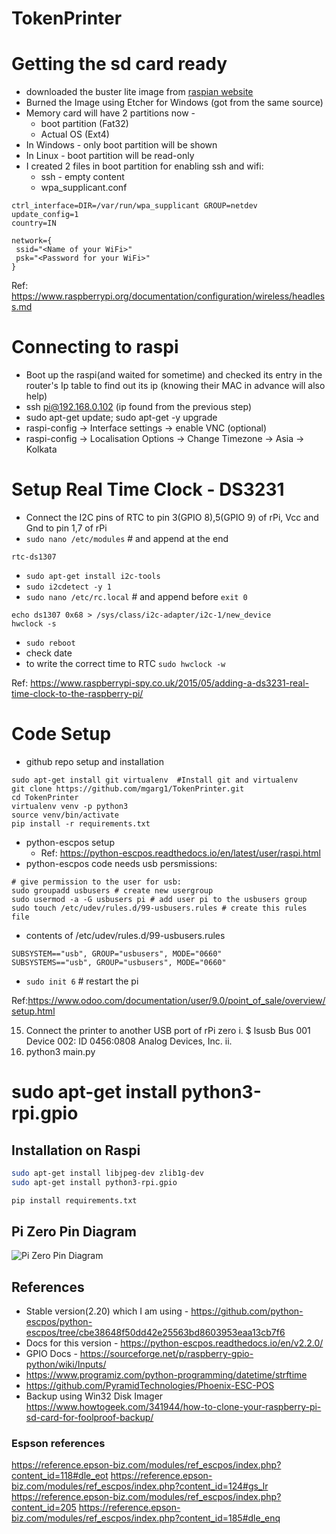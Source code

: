 

# TokenPrinter

# Getting the sd card ready
* downloaded the buster lite image from [raspian website](https://www.raspberrypi.org/downloads/raspbian/)
* Burned the Image using Etcher for Windows (got from the same source)
* Memory card will have 2 partitions now - 
	* boot partition (Fat32)
	* Actual OS (Ext4)
* In Windows - only boot partition will be shown
* In Linux - boot partition will be read-only
* I created 2 files in boot partition for enabling ssh and wifi:
	*  ssh - empty content
	* wpa_supplicant.conf 

```
ctrl_interface=DIR=/var/run/wpa_supplicant GROUP=netdev
update_config=1
country=IN

network={
 ssid="<Name of your WiFi>"
 psk="<Password for your WiFi>"
}
```
Ref: https://www.raspberrypi.org/documentation/configuration/wireless/headless.md

# Connecting to raspi
* Boot up the raspi(and waited for sometime) and checked its entry in the router's Ip table to find out its ip (knowing their MAC in advance will also help)
* ssh pi@192.168.0.102 (ip found from the previous step)
* sudo apt-get update; sudo apt-get -y upgrade
* raspi-config -> Interface settings -> enable VNC (optional)
* raspi-config -> Localisation Options -> Change Timezone -> Asia -> Kolkata

# Setup Real Time Clock - DS3231
* Connect the I2C pins of RTC to pin 3(GPIO 8),5(GPIO 9) of rPi, Vcc and Gnd to pin 1,7 of rPi
* `sudo nano /etc/modules` # and append at the end 
 ```
 rtc-ds1307
 ```
* `sudo apt-get install i2c-tools`
* `sudo i2cdetect -y 1`
* `sudo nano /etc/rc.local` # and append before `exit 0`
```
echo ds1307 0x68 > /sys/class/i2c-adapter/i2c-1/new_device
hwclock -s
```
* `sudo reboot`
* check date
* to write the correct time to RTC `sudo hwclock -w`

Ref: https://www.raspberrypi-spy.co.uk/2015/05/adding-a-ds3231-real-time-clock-to-the-raspberry-pi/

# Code Setup
* github repo setup and installation
```
sudo apt-get install git virtualenv  #Install git and virtualenv
git clone https://github.com/mgarg1/TokenPrinter.git
cd TokenPrinter
virtualenv venv -p python3
source venv/bin/activate
pip install -r requirements.txt
```
* python-escpos setup
	* Ref: https://python-escpos.readthedocs.io/en/latest/user/raspi.html
* python-escpos code needs usb persmissions:
```
# give permission to the user for usb:
sudo groupadd usbusers # create new usergroup
sudo usermod -a -G usbusers pi # add user pi to the usbusers group
sudo touch /etc/udev/rules.d/99-usbusers.rules # create this rules file
```
* contents of /etc/udev/rules.d/99-usbusers.rules
```
SUBSYSTEM=="usb", GROUP="usbusers", MODE="0660"
SUBSYSTEMS=="usb", GROUP="usbusers", MODE="0660"
```
* ```sudo init 6``` # restart the pi

Ref:https://www.odoo.com/documentation/user/9.0/point_of_sale/overview/setup.html

15. Connect the printer to another USB port of rPi zero
i. $ lsusb
Bus 001 Device 002: ID 0456:0808 Analog Devices, Inc.
ii. 
15. python3 main.py

# sudo apt-get install python3-rpi.gpio


## Installation on Raspi
```bash
sudo apt-get install libjpeg-dev zlib1g-dev
sudo apt-get install python3-rpi.gpio

pip install requirements.txt
```

## Pi Zero Pin Diagram
![Pi Zero Pin Diagram](https://pi4j.com/1.2/images/j8header-zero.png)


## References
* Stable version(2.20) which I am using - https://github.com/python-escpos/python-escpos/tree/cbe38648f50dd42e25563bd8603953eaa13cb7f6
* Docs for this version - https://python-escpos.readthedocs.io/en/v2.2.0/
* GPIO Docs - https://sourceforge.net/p/raspberry-gpio-python/wiki/Inputs/
* https://www.programiz.com/python-programming/datetime/strftime
* https://github.com/PyramidTechnologies/Phoenix-ESC-POS
* Backup using Win32 Disk Imager https://www.howtogeek.com/341944/how-to-clone-your-raspberry-pi-sd-card-for-foolproof-backup/

### Espson references
https://reference.epson-biz.com/modules/ref_escpos/index.php?content_id=118#dle_eot
https://reference.epson-biz.com/modules/ref_escpos/index.php?content_id=124#gs_lr
https://reference.epson-biz.com/modules/ref_escpos/index.php?content_id=205
https://reference.epson-biz.com/modules/ref_escpos/index.php?content_id=185#dle_enq
